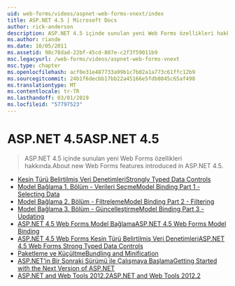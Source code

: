 ```yaml
---
uid: web-forms/videos/aspnet-web-forms-vnext/index
title: ASP.NET 4.5 | Microsoft Docs
author: rick-anderson
description: ASP.NET 4.5 içinde sunulan yeni Web Forms özellikleri hakkında.
ms.author: riande
ms.date: 10/05/2011
ms.assetid: 98c78dad-22bf-45cd-807e-c2f3f59011b9
msc.legacyurl: /web-forms/videos/aspnet-web-forms-vnext
msc.type: chapter
ms.openlocfilehash: acf0e31e487733a99b1c7b02a1a773c61ffc12b9
ms.sourcegitcommit: 24b1f6decbb17bb22a45166e5fdb0845c65af498
ms.translationtype: MT
ms.contentlocale: tr-TR
ms.lasthandoff: 03/01/2019
ms.locfileid: "57797523"
---
```

<a name="aspnet-45"></a><span data-ttu-id="09792-103">ASP.NET 4.5</span><span class="sxs-lookup"><span data-stu-id="09792-103">ASP.NET 4.5</span></span>
====================
> <span data-ttu-id="09792-104">ASP.NET 4.5 içinde sunulan yeni Web Forms özellikleri hakkında.</span><span class="sxs-lookup"><span data-stu-id="09792-104">About new Web Forms features introduced in ASP.NET 4.5.</span></span>


- [<span data-ttu-id="09792-105">Kesin Türü Belirtilmiş Veri Denetimleri</span><span class="sxs-lookup"><span data-stu-id="09792-105">Strongly Typed Data Controls</span></span>](aspnet-vnext-videos-strongly-typed-data-controls.md)
- [<span data-ttu-id="09792-106">Model Bağlama 1. Bölüm - Verileri Seçme</span><span class="sxs-lookup"><span data-stu-id="09792-106">Model Binding Part 1 - Selecting Data</span></span>](aspnet-vnext-videos-model-binding-part-1-selecting-data.md)
- [<span data-ttu-id="09792-107">Model Bağlama 2. Bölüm - Filtreleme</span><span class="sxs-lookup"><span data-stu-id="09792-107">Model Binding Part 2 - Filtering</span></span>](aspnet-vnext-videos-model-binding-part-2-filtering.md)
- [<span data-ttu-id="09792-108">Model Bağlama 3. Bölüm - Güncelleştirme</span><span class="sxs-lookup"><span data-stu-id="09792-108">Model Binding Part 3 - Updating</span></span>](aspnet-vnext-videos-model-binding-part-3-updating.md)
- [<span data-ttu-id="09792-109">ASP.NET 4.5 Web Forms Model Bağlama</span><span class="sxs-lookup"><span data-stu-id="09792-109">ASP.NET 4.5 Web Forms Model Binding</span></span>](aspnet-45-web-forms-model-binding.md)
- [<span data-ttu-id="09792-110">ASP.NET 4.5 Web Forms Kesin Türü Belirtilmiş Veri Denetimleri</span><span class="sxs-lookup"><span data-stu-id="09792-110">ASP.NET 4.5 Web Forms Strong Typed Data Controls</span></span>](aspnet-45-web-forms-strong-typed-data-controls.md)
- [<span data-ttu-id="09792-111">Paketleme ve Küçültme</span><span class="sxs-lookup"><span data-stu-id="09792-111">Bundling and Minification</span></span>](aspnet-vnext-videos-bundling-and-minification.md)
- [<span data-ttu-id="09792-112">ASP.NET’in Bir Sonraki Sürümü ile Çalışmaya Başlama</span><span class="sxs-lookup"><span data-stu-id="09792-112">Getting Started with the Next Version of ASP.NET</span></span>](getting-started-with-the-next-version-of-aspnet.md)
- [<span data-ttu-id="09792-113">ASP.NET and Web Tools 2012.2</span><span class="sxs-lookup"><span data-stu-id="09792-113">ASP.NET and Web Tools 2012.2</span></span>](aspnet-and-web-tools-20122.md)
